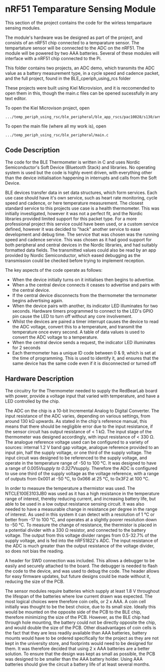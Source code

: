 # nRF51 Temparature Sensing Module

This section of the project contains the code for the wirless tempartaure sensing modules.

The module's hardware was be designed as part of the project, and consists of an nRF51
chip connected to a temparature sensor. The tempartature sensor will be connected to the
ADC on the nRF51. The module will be powered by two AAA batteries. Several of these
modules will interface with a nRF51 chip connected to the Pi.

This folder contains two projects, an ADC demo, which transmits the ADC value as a battery
measurement type, in a cycle speed and cadence packet,
and the full project, found in the BLE_cperiph_using_rcs folder

These projects were built using Kiel Microvision, and it is reccomended to open them in this,
though the main.c files can be opened sucessfully in any text editor.

To open the Kiel Microvison project, open
```
.../temp_periph_using_rsc/ble_peripheral/ble_app_rscs/pac10028/s130/arm5/ble_app_rscs_s130_pca10028.uvprojx
```

To open the main file (where all my work is), open
```
.../temp_periph_using_rsc/ble_peripheral/main.c
```

## Code Description

The code for the BLE Thermometer is written in C and uses Nordic Semiconductor's Soft Device (Bluetooth Stack) and libraries.  No operating system is used but the code is highly event driven, with everything other than the device initialisation happening in interrupts and calls from the Soft Device.

BLE devices transfer data in set data structures, which form services.  Each use case should have it's own service, such as heart rate monitoring, cycle speed and cadence, or here temperature measurement.  The closest standard service to this projects use case is a health thermometer.  This was initially investigated, however it was not a perfect fit, and the Nordic libraries provided limited support for this packet type.  For a more professional project this service could have been used, or a custom service defined, however it was decided to "hack" another service to ease development and debug time.  The service that was chosen was the running speed and cadence service.  This was chosen as it had good support for both peripheral and central devices in the Nordic libraries, and had suitably formatted data fields.  The transmitted values could also be read by an app provided by Nordic Semiconductor, which eased debugging as the transmission could be checked before trying to implement reception.

The key aspects of the code operate as follows:

* When the device initially turns on it initialises then begins to advertise.
* When a the central device connects it ceases to advertise and pairs with the central device.
* If the central device disconnects from the thermometer the termometer begins advertising again.
* When the device pairs with another, its indicator LED illuminates for two seconds.  Hardware timers programmed to connect to the LED's GPIO pin cause the LED to turn off without any core involvement.
* Whilst the devices are paired a timer interrupt causes the device to read the ADC voltage, convert this to a temperature, and transmit the temperature once every second. A table of data values is used to convert the ADC voltage to a temperature.
* When the central device sends a request, the indicator LED illuminates for 2 seconds
* Each thermometer has a unique ID code between 0 & 9, which is set at the time of programming.  This is used to identify it, and ensures that the same device has the same code even if it is disconnected or turned off

## Hardware Description

The circuitry for the Thermometer needed to supply the RedBearLab board with power, provide a voltage input that varied with temperature, and have a LED controlled by the chip.

The ADC on the chip is a 10-bit Incremental Analog to Digital Converter.  The input resistance of the ADC varies, depending on various settings, from around 130 kΩ upwards.  As stated in the chip's reference manual, this means that there should be negligible error due to the input resistance, if the sensor circuit has output resistance of < 1 kΩ.  The input stage of the thermometer was designed accordingly, with input resistance of < 330 Ω.  The analogue reference voltage used can be configured to a variety of sources: internal 1.2 V band gap voltage, analogue reference provided to an input pin, half the supply voltage, or one third of the supply voltage.  The input circuit was designed to be referenced to the supply voltage, and operate in the temperature range of -50 to 100 °C.  It was designed to have a range of 0.005*Vsupply to 0.327*Vsupply.  Therefore the ADC is configured to use one third of the supply voltage as the voltage reference, with a range of outputs from 0x001 at -50 °C, to 0x066 at 25 °C, to 0x3F2 at 100 °C.

In order to measure the temperature a thermistor was used. The NTCLE100E3103JB0 was used as it has a high resistance in the temperature range of interest, thereby reducing current, and increasing battery life, but able to be used in a low output resistance sensing circuit.  It was also needed to have a measurable change in resistance per degree in the range of interest.  As used in this system it can detect with a resolution of 1 °C or better from -17 to 100 °C, and operates at a slightly poorer resolution down to -50 °C.  To measure the change of resistance, the thermistor is placed in a potential divider with a 330 Ω resistor, and connected to the battery voltage.  The output from this voltage divider ranges from 0.5-32.7% of the supply voltage, and is fed into the nRF51822's ADC.  The input resistance of the ADC is much greater than the output resistance of the voltage divider, so does not bias the reading.

A header for SWD connection was included.  This allows a debugger to be easily and securely attached to the board.  The debugger is needed to flash the code to the device, and was used to debug the code.  The header allows for easy firmware updates, but future designs could be made without it, reducing the size of the PCB.

The sensor modules require batteries which supply at least 1.8 V throughout the lifespan of the batteries where low current drawn was expected.  The most logical choices were therefore coin cells, or 2 x AAA.  A coin cell initially was thought to be the best choice, due to its small size.  Ideally this would be mounted on the opposite side of the PCB to the BLE chip, therefore minimizing the size of the PCB. However, as the BLE chip had through hole mounting, the battery could not be directly opposite the chip, and would double the size of the PCB.  Other disadvantages of coin cells is the fact that they are less readily available than AAA batteries, battery mounts would have to be ordered specifically for the project as they are not kept in the university store, and footprints would need to be designed for them.  It was therefore decided that using 2 x AAA batteries are a better solution. To ensure that the design was kept as small as possible, the PCB was designed to be smaller than the AAA battery holder.  Using AAA batteries should give the circuit a battery life of at least several months.